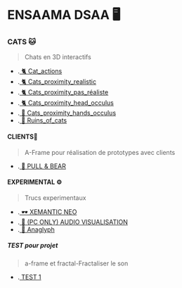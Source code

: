 # ENSAAMA DSAA 🖥️



### CATS  🐱
> Chats en 3D interactifs 

* .[ 🐈 Cat_actions](https://zuomarage.github.io/chats/cat_actions.html) 
* .[ 🐈 Cats_proximity_realistic](https://zuomarage.github.io/chats/cats_proximity_realistic.html)
* .[ 🐈 Cats_proximity_pas_réaliste](https://zuomarage.github.io/chats/cats_proximity.html) 
* .[ 🐈 Cats_proximity_head_occulus](https://zuomarage.github.io/chats/cats_proximity_head.html)
* .[ 👐 Cats_proximity_hands_occulus](https://zuomarage.github.io/chats/cats_proximity_hands.html)
* .[ 🏢 Ruins_of_cats](https://zuomarage.github.io/chats/city_of_cats.html)
 
#### CLIENTS🍳
> A-Frame pour réalisation de prototypes avec clients

* .[ 🧪 PULL & BEAR](https://zuomarage.github.io/chats/rigidojewellery.html) 


####  EXPERIMENTAL ⚙️
> Trucs experimentaux

* .[ 🕶️ XEMANTIC NEO](https://zuomarage.github.io/chats/xemantic.html) 
* .[ 🎹 (PC ONLY) AUDIO VISUALISATION](https://zuomarage.github.io/chats/audio.html) 
* .[ 👾 Anaglyph](https://zuomarage.github.io/chats/Anaglyph.html) 

#####  TEST pour projet 
> a-frame et fractal-Fractaliser le son

* .[ TEST 1](https://zuomarage.github.io/chats/strings.html) 
